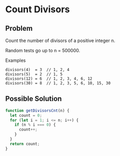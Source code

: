 # Count Divisors

## Problem

Count the number of divisors of a positive integer n.

Random tests go up to n = 500000.

Examples

```
divisors(4)  = 3  // 1, 2, 4
divisors(5)  = 2  // 1, 5
divisors(12) = 6  // 1, 2, 3, 4, 6, 12
divisors(30) = 8  // 1, 2, 3, 5, 6, 10, 15, 30
```

## Possible Solution

```js
function getDivisorsCnt(n) {
  let count = 0;
  for (let i = 1; i <= n; i++) {
    if (n % i === 0) {
      count++;
    }
  }
  return count;
}
```
